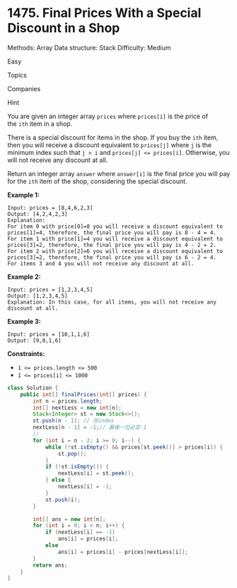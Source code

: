 # 1475. Final Prices With a Special Discount in a Shop

Methods: Array
Data structure: Stack
Difficulty: Medium

Easy

Topics

Companies

Hint

You are given an integer array `prices` where `prices[i]` is the price of the `ith` item in a shop.

There is a special discount for items in the shop. If you buy the `ith` item, then you will receive a discount equivalent to `prices[j]` where `j` is the minimum index such that `j > i` and `prices[j] <= prices[i]`. Otherwise, you will not receive any discount at all.

Return an integer array `answer` where `answer[i]` is the final price you will pay for the `ith` item of the shop, considering the special discount.

**Example 1:**

```
Input: prices = [8,4,6,2,3]
Output: [4,2,4,2,3]
Explanation:
For item 0 with price[0]=8 you will receive a discount equivalent to prices[1]=4, therefore, the final price you will pay is 8 - 4 = 4.
For item 1 with price[1]=4 you will receive a discount equivalent to prices[3]=2, therefore, the final price you will pay is 4 - 2 = 2.
For item 2 with price[2]=6 you will receive a discount equivalent to prices[3]=2, therefore, the final price you will pay is 6 - 2 = 4.
For items 3 and 4 you will not receive any discount at all.

```

**Example 2:**

```
Input: prices = [1,2,3,4,5]
Output: [1,2,3,4,5]
Explanation: In this case, for all items, you will not receive any discount at all.

```

**Example 3:**

```
Input: prices = [10,1,1,6]
Output: [9,0,1,6]

```

**Constraints:**

- `1 <= prices.length <= 500`
- `1 <= prices[i] <= 1000`

```java
class Solution {
    public int[] finalPrices(int[] prices) {
        int n = prices.length;
        int[] nextLess = new int[n];
        Stack<Integer> st = new Stack<>();
        st.push(n - 1); // 存index
        nextLess[n - 1] = -1;// 最後一位必定-1
        // 
        for (int i = n - 2; i >= 0; i--) {
            while (!st.isEmpty() && prices[st.peek()] > prices[i]) {
                st.pop();
            }
            if (!st.isEmpty()) {
                nextLess[i] = st.peek();
            } else {
                nextLess[i] = -1;
            }
            st.push(i);
        }

        int[] ans = new int[n];
        for (int i = 0; i < n; i++) {
            if (nextLess[i] == -1) 
                ans[i] = prices[i];
            else 
                ans[i] = prices[i] - prices[nextLess[i]];
        }
        return ans;
    }
}
```
